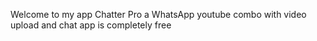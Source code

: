 Welcome to my app Chatter Pro a WhatsApp youtube combo with video upload and chat app is completely free
